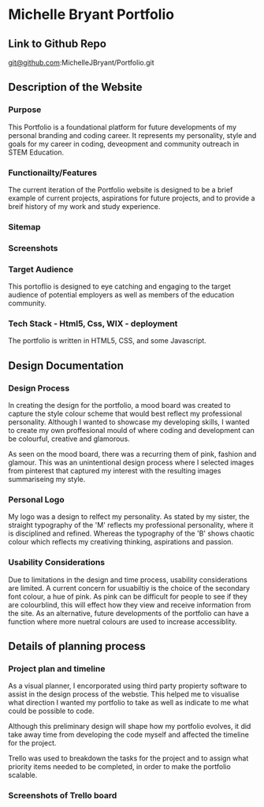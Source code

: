 # Michelle Bryant Portfolio 
## Link to Github Repo
git@github.com:MichelleJBryant/Portfolio.git

## Description of the Website
### Purpose 
This Portfolio is a foundational platform for future developments of my personal branding and coding career. It represents my personality, style and goals for my career in coding, deveopment and community outreach in STEM Education.


### Functionailty/Features
The current iteration of the Portfolio website is designed to be a brief example of current projects, aspirations for future projects, and to provide a breif history of my work and study experience. 

### Sitemap

### Screenshots



### Target Audience
This portoflio is designed to eye catching and engaging to the target audience of potential employers as well as members of the education community. 


### Tech Stack - Html5, Css, WIX - deployment
The portfolio is written in HTML5, CSS, and some Javascript. 

## Design Documentation 
### Design Process
In creating the design for the portfolio, a mood board was created to capture the style colour scheme that would best reflect my professional personality. Although I wanted to showcase my developing skills, I wanted to create my own proffesional mould of where coding and  development can be colourful, creative and glamorous. 

As seen on the mood board, there was a recurring them of pink, fashion and glamour. This was an unintentional design process where I selected images from pinterest that captured my interest with the resulting images summariseing my style. 


### Personal Logo
My logo was a design to relfect my personality. As stated by my sister, the straight typography of the 'M' reflects my professional personality, where it is disciplined and refined. Whereas the typography of the 'B' shows chaotic colour which reflects my creativing thinking, aspirations and passion. 


### Usability Considerations
Due to limitations in the design and time process, usability considerations are limited. A current concern for usuabiltiy is the choice of the secondary font colour, a hue of pink. As pink can be difficult for people to see if they are colourblind, this will effect how they view and receive information from the site. As an alternative, future developments of the portfolio can have a function where more nuetral colours are used to increase accessiblity. 

## Details of planning process




### Project plan and timeline

As a visual planner, I encorporated using third party propierty software to assist in the design process of the webstie. This helped me to visualise what direction I wanted my portfolio to take as well as indicate to me what could be possible to code. 

Although this preliminary design will shape how my portfolio evolves, it did take away time from developing the code myself and affected the timeline for the project. 

Trello was used to breakdown the tasks for the project and to assign what priority items needed to be completed, in order to make the portfolio scalable. 


### Screenshots of Trello board

